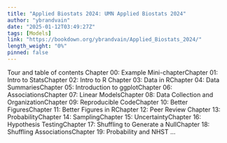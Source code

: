 ```yaml
---
title: "Applied Biostats 2024: UMN Applied Biostats 2024"
author: "ybrandvain"
date: "2025-01-12T03:49:27Z"
tags: [Models]
link: "https://bookdown.org/ybrandvain/Applied_Biostats_2024/"
length_weight: "0%"
pinned: false
---
```


Tour and table of contents Chapter 00: Example Mini-chapterChapter 01: Intro to StatsChapter 02: Intro to R Chapter 03: Data in RChapter 04: Data SummariesChapter 05: Introduction to ggplotChapter 06: AssociationsChapter 07: Linear ModelsChapter 08: Data Collection and OrganizationChapter 09: Reproducible CodeChapter 10: Better FiguresChapter 11: Better Figures in RChapter 12: Peer Review Chapter 13: ProbabilityChapter 14: SamplingChapter 15: UncertaintyChapter 16: Hypothesis TestingChapter 17: Shuffling to Generate a NullChapter 18: Shuffling AssociationsChapter 19: Probability and NHST ...
